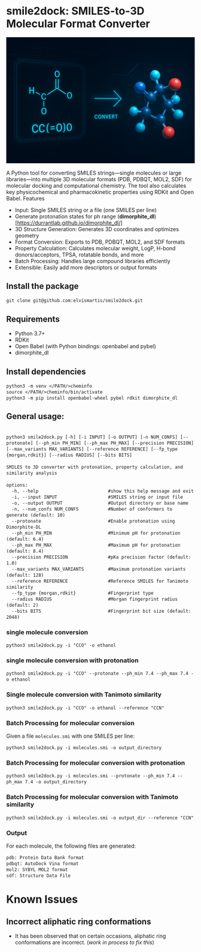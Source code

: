 # smile2dock: SMILES-to-3D Molecular Format Converter
 ![image](smile2dock.png)
 
A Python tool for converting SMILES strings—single molecules or large libraries—into multiple 3D molecular formats (PDB, PDBQT, MOL2, SDF) for molecular docking and computational chemistry. The tool also calculates key physicochemical and pharmacokinetic properties using RDKit and Open Babel.
Features
- Input: Single SMILES string or a file (one SMILES per line)
- Generate protonation states for ph range (**dimorphite_dl**)[https://durrantlab.github.io/dimorphite_dl/]
- 3D Structure Generation: Generates 3D coordinates and optimizes geometry
- Format Conversion: Exports to PDB, PDBQT, MOL2, and SDF formats
- Property Calculation: Calculates molecular weight, LogP, H-bond donors/acceptors, TPSA, rotatable bonds, and more
- Batch Processing: Handles large compound libraries efficiently
- Extensible: Easily add more descriptors or output formats

## Install the package

```
git clone git@github.com:elvismartis/smile2dock.git
```

## Requirements
- Python 3.7+
- RDKit
- Open Babel (with Python bindings: openbabel and pybel)
- dimorphite_dl

## Install dependencies
 ```
python3 -m venv </PATH/>cheminfo
source </PATH/>cheminfo/bin/activate
python3 -m pip install openbabel-wheel pybel rdkit dimorphite_dl
```

## General usage:
```

python3 smile2dock.py [-h] [-i INPUT] [-o OUTPUT] [-n NUM_CONFS] [--protonate] [--ph_min PH_MIN] [--ph_max PH_MAX] [--precision PRECISION] [--max_variants MAX_VARIANTS] [--reference REFERENCE] [--fp_type {morgan,rdkit}] [--radius RADIUS] [--bits BITS]

SMILES to 3D converter with protonation, property calculation, and similarity analysis

options:
  -h, --help                          #show this help message and exit
  -i, --input INPUT                   #SMILES string or input file
  -o, --output OUTPUT                 #Output directory or base name
  -n, --num_confs NUM_CONFS           #Number of conformers to generate (default: 10)
  --protonate                         #Enable protonation using Dimorphite-DL
  --ph_min PH_MIN                     #Minimum pH for protonation (default: 6.4)
  --ph_max PH_MAX                     #Maximum pH for protonation (default: 8.4)
  --precision PRECISION               #pKa precision factor (default: 1.0)
  --max_variants MAX_VARIANTS         #Maximum protonation variants (default: 128)
  --reference REFERENCE               #Reference SMILES for Tanimoto similarity
  --fp_type {morgan,rdkit}            #Fingerprint type
  --radius RADIUS                     #Morgan fingerprint radius (default: 2)
  --bits BITS                         #Fingerprint bit size (default: 2048)
```

### single molecule conversion

```
python3 smile2dock.py -i "CCO" -o ethanol
```
### single molecule conversion with protonation

```
python3 smile2dock.py -i "CCO" --protonate --ph_min 7.4 --ph_max 7.4 -o ethanol
```

### Single molecule conversion with Tanimoto similarity
```
python3 smile2dock.py -i "CCO" -o ethanol --reference "CCN"
```

### Batch Processing for molecular conversion
Given a file `molecules.smi` with one SMILES per line:
```
python3 smile2dock.py -i molecules.smi -o output_directory
```

### Batch Processing for molecular conversion with protonation

```
python3 smile2dock.py -i molecules.smi --protonate --ph_min 7.4 --ph_max 7.4 -o output_directory
```

### Batch Processing for molecular conversion with Tanimoto similarity
```
python3 smile2dock.py -i molecules.smi -o output_dir --reference "CCN"
```

### Output
For each molecule, the following files are generated:
```
pdb: Protein Data Bank format
pdbqt: AutoDock Vina format
mol2: SYBYL MOL2 format
sdf: Structure Data File
```

# Known Issues

## Incorrect aliphatic ring conformations
- It has been observed that on certain occasions, aliphatic ring conformations are incorrect. (*work in process to fix this*)

